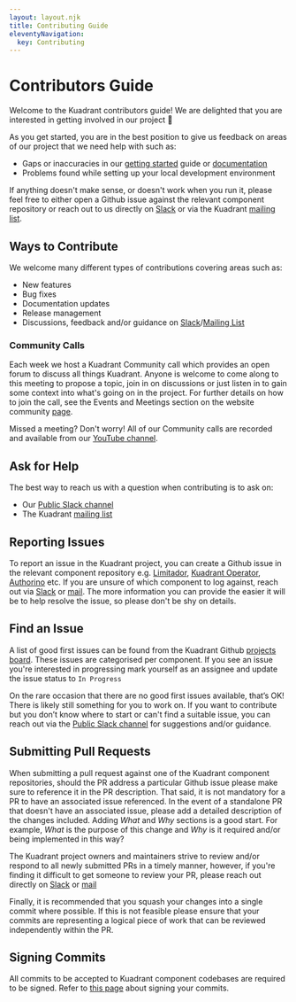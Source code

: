 ```yaml
---
layout: layout.njk
title: Contributing Guide
eleventyNavigation:
  key: Contributing
---
```

# Contributors Guide

<!--- variables for repeated links --->
[SlackChannelURL]: https://kubernetes.slack.com/archives/C05J0D0V525
[MailingList]: mailto:kuadrant@googlegroups.com

Welcome to the Kuadrant contributors guide! We are delighted that you are interested in getting involved in our project 🎉

As you get started, you are in the best position to give us feedback on areas of our project that we need help with such as:

* Gaps or inaccuracies in our [getting started](https://docs.kuadrant.io/getting-started/) guide or [documentation](https://docs.kuadrant.io/)
* Problems found while setting up your local development environment

If anything doesn't make sense, or doesn't work when you run it, please feel free to either open a Github issue against the relevant component repository or reach out to us directly on [Slack][SlackChannelURL] or via the Kuadrant [mailing list][MailingList].

## Ways to Contribute

We welcome many different types of contributions covering areas such as:

* New features
* Bug fixes
* Documentation updates
* Release management
* Discussions, feedback and/or guidance on [Slack][SlackChannelURL]/[Mailing List][MailingList]

### Community Calls

Each week we host a Kuadrant Community call which provides an open forum to discuss all things Kuadrant. Anyone is welcome to come along to this meeting to propose a topic, join in on discussions or just listen in to gain some context into what's going on in the project. For further details on how to join the call, see the Events and Meetings section on the website community [page](https://kuadrant.io/community/#events-and-meetings-calendar). 

Missed a meeting? Don't worry! All of our Community calls are recorded and available from our [YouTube channel](https://www.youtube.com/playlist?list=PL2UsztbUdPcffkAukDbPJBLppSG6JUa2Q).

## Ask for Help

The best way to reach us with a question when contributing is to ask on:

* Our [Public Slack channel][SlackChannelURL]
* The Kuadrant [mailing list][MailingList]

## Reporting Issues

To report an issue in the Kuadrant project, you can create a Github issue in the relevant component repository e.g. [Limitador](https://github.com/Kuadrant/limitador), [Kuadrant Operator](https://github.com/Kuadrant/kuadrant-operator), [Authorino](https://github.com/Kuadrant/authorino) etc. If you are unsure of which component to log against, reach out via [Slack][SlackChannelURL] or [mail][MailingList]. The more information you can provide the easier it will be to help resolve the issue, so please don't be shy on details.

## Find an Issue

A list of good first issues can be found from the Kuadrant Github [projects board](https://github.com/orgs/Kuadrant/projects/18/views/7). These issues are categorised per component. If you see an issue you're interested in progressing mark yourself as an assignee and update the issue status to `In Progress`

On the rare occasion that there are no good first issues available, that’s OK! There is likely still something for you to work on. If you want to contribute but you don’t know where to start or can't find a suitable issue, you can reach out via the [Public Slack channel][SlackChannelURL] for suggestions and/or guidance.

## Submitting Pull Requests

When submitting a pull request against one of the Kuadrant component repositories, should the PR address a particular Github issue please make sure to reference it in the PR description. That said, it is not mandatory for a PR to have an associated issue referenced. In the event of a standalone PR that doesn't have an associated issue, please add a detailed description of the changes included. Adding *What* and *Why* sections is a good start. For example, *What* is the purpose of this change and *Why* is it required and/or being implemented in this way?

The Kuadrant project owners and maintainers strive to review and/or respond to all newly submitted PRs in a timely manner, however, if you're finding it difficult to get someone to review your PR, please reach out directly on [Slack][SlackChannelURL] or [mail][MailingList]

Finally, it is recommended that you squash your changes into a single commit where possible. If this is not feasible please ensure that your commits are representing a logical piece of work that can be reviewed independently within the PR.

## Signing Commits

All commits to be accepted to Kuadrant component codebases are required to be signed. Refer to [this page](https://docs.github.com/en/authentication/managing-commit-signature-verification/signing-commits) about signing your commits.

<!--- WIP
## Pull Request Lifecycle

[Instructions](https://contribute.cncf.io/maintainers/github/templates/required/contributing/#pull-request-lifecycle)

⚠️ **Explain your pull request process**

## Sign Your Commits

[Instructions](https://contribute.cncf.io/maintainers/github/templates/required/contributing/#sign-your-commits)

⚠️ **Keep either the DCO or CLA section depending on which you use**

### DCO
Licensing is important to open source projects. It provides some assurances that
the software will continue to be available based under the terms that the
author(s) desired. We require that contributors sign off on commits submitted to
our project's repositories. The [Developer Certificate of Origin
(DCO)](https://probot.github.io/apps/dco/) is a way to certify that you wrote and
have the right to contribute the code you are submitting to the project.

You sign-off by adding the following to your commit messages. Your sign-off must
match the git user and email associated with the commit.

    This is my commit message

    Signed-off-by: Your Name <your.name@example.com>

Git has a `-s` command line option to do this automatically:

    git commit -s -m 'This is my commit message'

If you forgot to do this and have not yet pushed your changes to the remote
repository, you can amend your commit with the sign-off by running 

    git commit --amend -s 
--->